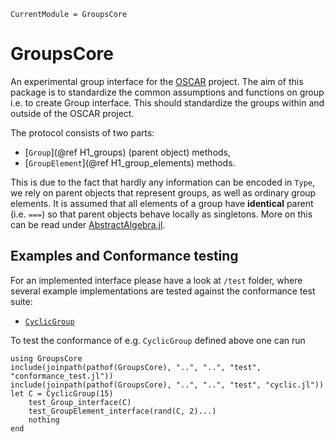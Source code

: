 ```@meta
CurrentModule = GroupsCore
```

# GroupsCore

An experimental group interface for the
[OSCAR](https://oscar.computeralgebra.de/) project. The aim of this package is
to standardize the common assumptions and functions on group i.e. to create
Group interface.
This should standardize the groups within and outside of the OSCAR project.

The protocol consists of two parts:
  * [`Group`](@ref H1_groups) (parent object) methods,
  * [`GroupElement`](@ref H1_group_elements) methods.

This is due to the fact that hardly any information can be encoded in `Type`, we
rely on parent objects that represent groups, as well as ordinary group
elements. It is assumed that all elements of a group have **identical** parent
(i.e.  `===`) so that parent objects behave locally as singletons. More on this
can be read under
[AbstractAlgebra.jl](https://nemocas.github.io/AbstractAlgebra.jl/latest/types/).

## Examples and Conformance testing

For an implemented interface please have a look at `/test` folder, where several
example implementations are tested against the conformance test suite:
  * [`CyclicGroup`](https://github.com/kalmarek/GroupsCore.jl/blob/main/test/cyclic.jl)

To test the conformance of e.g. `CyclicGroup` defined above one can run

```@repl
using GroupsCore
include(joinpath(pathof(GroupsCore), "..", "..", "test", "conformance_test.jl"))
include(joinpath(pathof(GroupsCore), "..", "..", "test", "cyclic.jl"))
let C = CyclicGroup(15)
    test_Group_interface(C)
    test_GroupElement_interface(rand(C, 2)...)
    nothing
end
```
